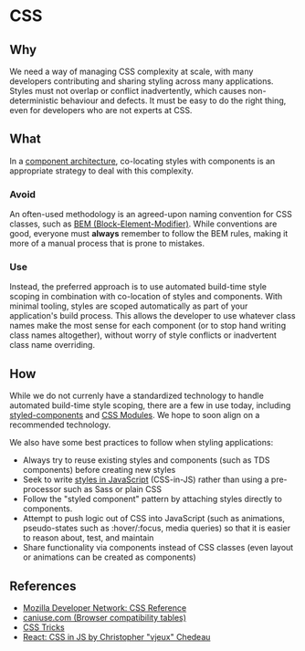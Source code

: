 # CSS

## Why

We need a way of managing CSS complexity at scale, with many developers contributing and sharing styling across many applications. Styles must not overlap or conflict inadvertently, which causes non-deterministic behaviour and defects. It must be easy to do the right thing, even for developers who are not experts at CSS.


## What

In a [component architecture](./react.md), co-locating styles with components is an appropriate strategy to deal with this complexity.

### Avoid

An often-used methodology is an agreed-upon naming convention for CSS classes, such as [BEM (Block-Element-Modifier)](http://getbem.com/). While conventions are good, everyone must **always** remember to follow the BEM rules, making it more of a manual process that is prone to mistakes.

### Use

Instead, the preferred approach is to use automated build-time style scoping in combination with co-location of styles and components. With minimal tooling, styles are scoped automatically as part of your application's build process. This allows the developer to use whatever class names make the most sense for each component (or to stop hand writing class names altogether), without worry of style conflicts or inadvertent class name overriding.


## How

While we do not currenly have a standardized technology to handle automated build-time style scoping, there are a few in use today, including [styled-components](https://www.styled-components.com/) and [CSS Modules](https://github.com/css-modules/css-modules). We hope to soon align on a recommended technology.

We also have some best practices to follow when styling applications:

* Always try to reuse existing styles and components (such as TDS components) before creating new styles
* Seek to write [styles in JavaScript](https://medium.com/seek-blog/a-unified-styling-language-d0c208de2660) (CSS-in-JS) rather than using a pre-processor such as Sass or plain CSS
* Follow the "styled component" pattern by attaching styles directly to components.
* Attempt to push logic out of CSS into JavaScript (such as animations, pseudo-states such as :hover/:focus, media queries) so that it is easier to reason about, test, and maintain
* Share functionality via components instead of CSS classes (even layout or animations can be created as components)


## References

* [Mozilla Developer Network: CSS Reference](https://developer.mozilla.org/en-US/docs/Web/CSS/Reference)
* [caniuse.com (Browser compatibility tables)](http://caniuse.com/)
* [CSS Tricks](https://css-tricks.com/)
* [React: CSS in JS by Christopher "vjeux" Chedeau](http://blog.vjeux.com/2014/javascript/react-css-in-js-nationjs.html)
